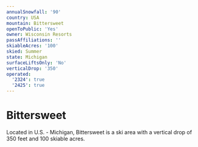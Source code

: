 ```yaml
---
annualSnowfall: '90'
country: USA
mountain: Bittersweet
openToPublic: 'Yes'
owner: Wisconsin Resorts
passAffiliations: ''
skiableAcres: '100'
skied: Summer
state: Michigan
surfaceLiftsOnly: 'No'
verticalDrop: '350'
operated:
  '2324': true
  '2425': true
---
```



# Bittersweet

Located in U.S. - Michigan, Bittersweet is a ski area with a vertical drop of 350 feet and 100 skiable acres.
